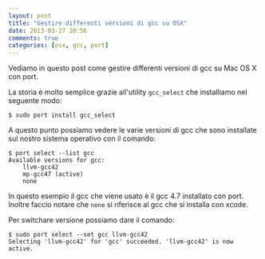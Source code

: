 ```yaml
---
layout: post
title: "Gestire differenti versioni di gcc su OSX"
date: 2013-03-27 20:56
comments: true
categories: [osx, gcc, port]
---
```


Vediamo in questo post come gestire differenti versioni di gcc su Mac OS X con port.

La storia è molto semplice grazie all'utility `gcc_select` che installiamo nel seguente modo:

    $ sudo port install gcc_select
    
A questo punto possiamo vedere le varie versioni di gcc che sono installate sul nostro
sistema operativo con il comando:

    $ port select --list gcc
    Available versions for gcc:
    	llvm-gcc42
    	mp-gcc47 (active)
    	none
    	
In questo esempio il gcc che viene usato è il gcc 4.7 installato con port.
Inoltre faccio notare che `none` si riferisce al gcc che si installa con xcode.

Per switchare versione possiamo dare il comando:

    $ sudo port select --set gcc llvm-gcc42
    Selecting 'llvm-gcc42' for 'gcc' succeeded. 'llvm-gcc42' is now active.
    